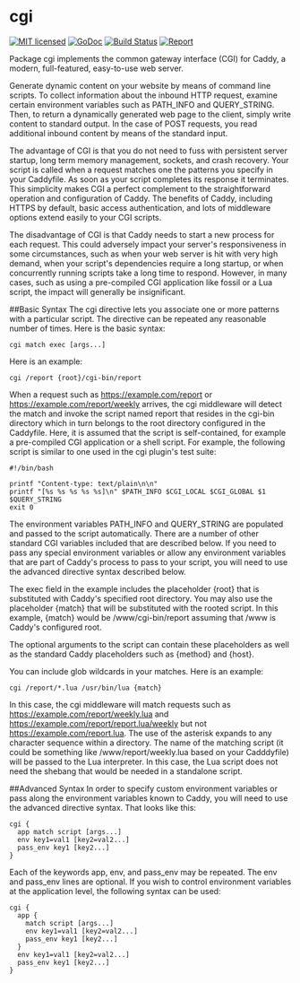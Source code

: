 # cgi

[![MIT licensed](https://img.shields.io/badge/license-MIT-blue.svg)](https://raw.githubusercontent.com/jung-kurt/caddy-cgi/master/LICENSE)
[![GoDoc](https://godoc.org/github.com/jung-kurt/caddy-cgi?status.svg)](https://godoc.org/github.com/jung-kurt/caddy-cgi)
[![Build Status](https://travis-ci.org/jung-kurt/caddy-cgi.svg?branch=master)](https://travis-ci.org/jung-kurt/caddy-cgi)
[![Report](https://goreportcard.com/badge/github.com/jung-kurt/caddy-cgi)](https://goreportcard.com/report/github.com/jung-kurt/caddy-cgi)

Package cgi implements the common gateway interface (CGI) for Caddy, a modern,
full-featured, easy-to-use web server.

Generate dynamic content on your website by means of command line scripts. To
collect information about the inbound HTTP request, examine certain environment
variables such as PATH_INFO and QUERY_STRING. Then, to return a dynamically
generated web page to the client, simply write content to standard output. In
the case of POST requests, you read additional inbound content by means of the
standard input.

The advantage of CGI is that you do not need to fuss with persistent server
startup, long term memory management, sockets, and crash recovery. Your script
is called when a request matches one the patterns you specify in your
Caddyfile. As soon as your script completes its response it terminates. This
simplicity makes CGI a perfect complement to the straightforward operation and
configuration of Caddy. The benefits of Caddy, including HTTPS by default,
basic access authentication, and lots of middleware options extend easily to
your CGI scripts.

The disadvantage of CGI is that Caddy needs to start a new process for each
request. This could adversely impact your server's responsiveness in some
circumstances, such as when your web server is hit with very high demand, when
your script's dependencies require a long startup, or when concurrently running
scripts take a long time to respond. However, in many cases, such as using a
pre-compiled CGI application like fossil or a Lua script, the impact will
generally be insignificant.

##Basic Syntax
The cgi directive lets you associate one or more patterns with a particular
script. The directive can be repeated any reasonable number of times. Here is
the basic syntax:

```
cgi match exec [args...]
```

Here is an example:

```
cgi /report {root}/cgi-bin/report
```

When a request such as https://example.com/report or
https://example.com/report/weekly arrives, the cgi middleware will detect the
match and invoke the script named report that resides in the cgi-bin directory
which in turn belongs to the root directory configured in the Caddyfile. Here,
it is assumed that the script is self-contained, for example a pre-compiled CGI
application or a shell script. For example, the following script is similar to
one used in the cgi plugin's test suite:

```
#!/bin/bash

printf "Content-type: text/plain\n\n"
printf "[%s %s %s %s %s]\n" $PATH_INFO $CGI_LOCAL $CGI_GLOBAL $1 $QUERY_STRING
exit 0
```

The environment variables PATH_INFO and QUERY_STRING are populated and passed
to the script automatically. There are a number of other standard CGI variables
included that are described below. If you need to pass any special environment
variables or allow any environment variables that are part of Caddy's process
to pass to your script, you will need to use the advanced directive syntax
described below.

The exec field in the example includes the placeholder {root} that is
substituted with Caddy's specified root directory. You may also use the
placeholder {match} that will be substituted with the rooted script. In this
example, {match} would be /www/cgi-bin/report assuming that /www is Caddy's
configured root.

The optional arguments to the script can contain these placeholders as well as
the standard Caddy placeholders such as {method} and {host}.

You can include glob wildcards in your matches. Here is an example:

```
cgi /report/*.lua /usr/bin/lua {match}
```

In this case, the cgi middleware will match requests such as
https://example.com/report/weekly.lua and
https://example.com/report/report.lua/weekly but not
https://example.com/report.lua. The use of the asterisk expands to any
character sequence within a directory. The name of the matching script (it
could be something like /www/report/weekly.lua based on your Cadddyfile) will
be passed to the Lua interpreter. In this case, the Lua script does not need
the shebang that would be needed in a standalone script.

##Advanced Syntax
In order to specify custom environment variables or pass along the environment
variables known to Caddy, you will need to use the advanced directive syntax.
That looks like this:

```
cgi {
  app match script [args...]
  env key1=val1 [key2=val2...]
  pass_env key1 [key2...]
}
```

Each of the keywords app, env, and pass_env may be repeated. The env and
pass_env lines are optional. If you wish to control environment variables at
the application level, the following syntax can be used:

```
cgi {
  app {
    match script [args...]
    env key1=val1 [key2=val2...]
    pass_env key1 [key2...]
  }
  env key1=val1 [key2=val2...]
  pass_env key1 [key2...]
}
```


